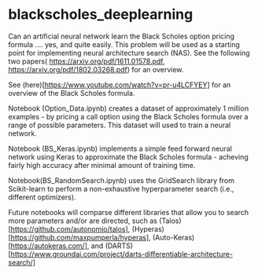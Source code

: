 # blackscholes_deeplearning
Can an artificial neural network learn the Black Scholes option pricing formula .... yes, and quite easily.
This problem will be used as a starting point for implementing neural architecture search (NAS). See the following two papers( https://arxiv.org/pdf/1611.01578.pdf, https://arxiv.org/pdf/1802.03268.pdf) for an overview.

See (here)[https://www.youtube.com/watch?v=pr-u4LCFYEY] for an overview of the Black Scholes formula. 

Notebook (Option_Data.ipynb) creates a dataset of approximately 1 million examples - by pricing a call option using the Black Scholes formula over a range of possible parameters. This dataset will used to train a neural network.

Notebook (BS_Keras.ipynb) implements a simple feed forward neural network using Keras to approximate the Black Scholes formula - acheving fairly high accuracy after minimal amount of training time.

Notebook(BS_RandomSearch.ipynb) uses the GridSearch library from Scikit-learn to perform a non-exhaustive hyperparameter search (i.e., different optimizers).

Future notebooks will comparse different libraries that allow you to search more parameters and/or are directed, such as (Talos)[https://github.com/autonomio/talos], (Hyperas)[https://github.com/maxpumperla/hyperas], (Auto-Keras)[https://autokeras.com/], and (DARTS)[https://www.groundai.com/project/darts-differentiable-architecture-search/]
